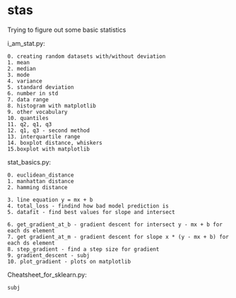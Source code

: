 # stas
Trying to figure out some basic statistics

i_am_stat.py:

    0. creating random datasets with/without deviation
    1. mean
    2. median
    3. mode
    4. variance
    5. standard deviation
    6. number in std
    7. data range
    8. histogram with matplotlib
    9. other vocabulary
    10. quantiles
    11. q2, q1, q3
    12. q1, q3 - second method
    13. interquartile range
    14. boxplot distance, whiskers
    15.boxplot with matplotlib

stat_basics.py:
    
    0. euclidean_distance
    1. manhattan distance
    2. hamming distance
    
    3. line equation y = mx + b
    4. total_loss - findind how bad model prediction is
    5. datafit - find best values for slope and intersect
    
    6. get_gradient_at_b - gradient descent for intersect y - mx + b for each ds element
    7. get gradient_at_m - gradient descent for slope x * (y - mx + b) for each ds element
    8. step_gradient - find a step size for gradient
    9. gradient_descent - subj
    10. plot_gradient - plots on matplotlib
    
Cheatsheet_for_sklearn.py:

    subj
